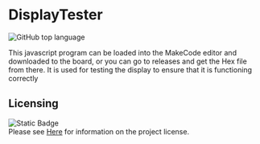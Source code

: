# DisplayTester
![GitHub top language](https://img.shields.io/github/languages/top/HarmoniLight/DisplayTester?style=for-the-badge&logo=javascript&logoColor=%23F7DF1E&labelColor=black&color=white)

This javascript program can be loaded into the MakeCode editor and downloaded to the board, or you can go to releases and get the Hex file from there.
It is used for testing the display to ensure that it is functioning correctly


## Licensing
![Static Badge](https://img.shields.io/badge/License-GNU%20GPL%20V3-%23121212?style=for-the-badge&logo=gnu&logoColor=%23A42E2B&logoSize=auto&labelColor=white)<br>
Please see [Here](.github/LICENSE) for information on the project license.
